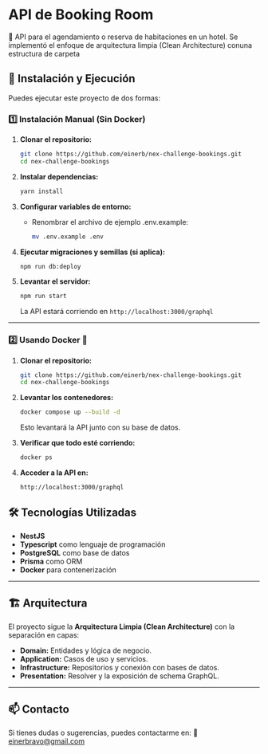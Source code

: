 # API de Booking Room

🏨 API para el agendamiento o reserva de habitaciones en un hotel. Se implementó el enfoque de arquitectura limpia (Clean Architecture) conuna estructura de carpeta   

## 🚀 Instalación y Ejecución

Puedes ejecutar este proyecto de dos formas:

### 1️⃣ Instalación Manual (Sin Docker)

1. **Clonar el repositorio:**

   ```bash
   git clone https://github.com/einerb/nex-challenge-bookings.git
   cd nex-challenge-bookings
   ```

2. **Instalar dependencias:**

   ```bash
   yarn install
   ```

3. **Configurar variables de entorno:**

   - Renombrar el archivo de ejemplo .env.example:
     ```bash
     mv .env.example .env
     ```

4. **Ejecutar migraciones y semillas (si aplica):**

   ```bash
   npm run db:deploy
   ```

5. **Levantar el servidor:**
   ```bash
   npm run start
   ```
   La API estará corriendo en `http://localhost:3000/graphql`

---

### 2️⃣ Usando Docker 🐳

1. **Clonar el repositorio:**

   ```bash
   git clone https://github.com/einerb/nex-challenge-bookings.git
   cd nex-challenge-bookings
   ```

2. **Levantar los contenedores:**

   ```bash
   docker compose up --build -d
   ```

   Esto levantará la API junto con su base de datos.

3. **Verificar que todo esté corriendo:**

   ```bash
   docker ps
   ```

4. **Acceder a la API en:**
   ```
   http://localhost:3000/graphql
   ```


## 🛠 Tecnologías Utilizadas

- **NestJS**
- **Typescript** como lenguaje de programación
- **PostgreSQL** como base de datos
- **Prisma** como ORM
- **Docker** para contenerización

---

## 🏗 Arquitectura

El proyecto sigue la **Arquitectura Limpia (Clean Architecture)** con la separación en capas:

- **Domain:** Entidades y lógica de negocio.
- **Application:** Casos de uso y servicios.
- **Infrastructure:** Repositorios y conexión con bases de datos.
- **Presentation:** Resolver y la exposición de schema GraphQL.

---

## 📫 Contacto

Si tienes dudas o sugerencias, puedes contactarme en:
📧 [einerbravo@gmail.com](mailto:einerbravo@gmail.com)

